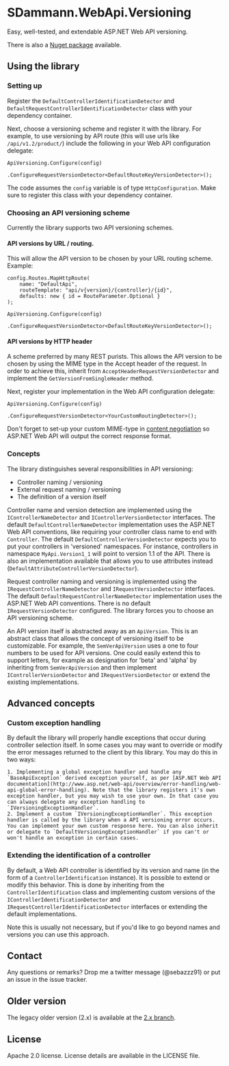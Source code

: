 # SDammann.WebApi.Versioning

Easy, well-tested, and extendable ASP.NET Web API versioning.

There is also a [Nuget package](https://nuget.org/packages/SDammann.WebApi.Versioning) available.

## Using the library
### Setting up
Register the `DefaultControllerIdentificationDetector` and `DefaultRequestControllerIdentificationDetector` class with your dependency container.

Next, choose a versioning scheme and register it with the library. For example, to use versioning by API route (this will use urls like `/api/v1.2/product/`) include the following in your Web API configuration delegate:

    ApiVersioning.Configure(config)
                 .ConfigureRequestVersionDetector<DefaultRouteKeyVersionDetector>();

 The code assumes the `config` variable is of type `HttpConfiguration`. Make sure to register this class with your dependency container.

### Choosing an API versioning scheme
Currently the library supports two API versioning schemes.

#### API versions by URL / routing. 
This will allow the API version to be chosen by your URL routing scheme. Example:

	config.Routes.MapHttpRoute(
		name: "DefaultApi",
		routeTemplate: "api/v{version}/{controller}/{id}",
		defaults: new { id = RouteParameter.Optional }
	);

    ApiVersioning.Configure(config)
                 .ConfigureRequestVersionDetector<DefaultRouteKeyVersionDetector>();

#### API versions by HTTP header
A scheme preferred by many REST purists. This allows the API version to be chosen by using the MIME type in the Accept header of the request. In order to achieve this, inherit from `AcceptHeaderRequestVersionDetector` and implement the `GetVersionFromSingleHeader` method.

Next, register your implementation in the Web API configuration delegate:

    ApiVersioning.Configure(config)
                 .ConfigureRequestVersionDetector<YourCustomRoutingDetector>();

Don't forget to set-up your custom MIME-type in [content negotiation](http://www.asp.net/web-api/overview/formats-and-model-binding/content-negotiation) so ASP.NET Web API will output the correct response format.

### Concepts
The library distinguishes several responsibilities in API versioning:

- Controller naming / versioning
- External request naming / versioning
- The definition of a version itself

Controller name and version detection are implemented using the `IControllerNameDetector` and `IControllerVersionDetector` interfaces. The default `DefaultControllerNameDetector` implementation uses the ASP.NET Web API conventions, like requiring your controller class name to end with `Controller`. The default `DefaultControllerVersionDetector` expects you to put your controllers in 'versioned' namespaces. For instance, controllers in namespace `MyApi.Version1_1` will point to version 1.1 of the API. There is also an implementation available that allows you to use attributes instead (`DefaultAttributeControllerVersionDetector`).

Request controller naming and versioning is implemented using the `IRequestControllerNameDetector` and `IRequestVersionDetector` interfaces. The default `DefaultRequestControllerNameDetector` implementation uses the ASP.NET Web API conventions. There is no default `IRequestVersionDetector` configured. The library forces you to choose an API versioning scheme. 

An API version itself is abstracted away as an `ApiVersion`. This is an abstract class that allows the concept of versioning itself to be customizable. For example, the `SemVerApiVersion` uses a one to four numbers to be used for API versions. One could easily extend this to support letters, for example as designation for 'beta' and 'alpha' by inheriting from `SemVerApiVersion` and then implement `IControllerVersionDetector` and `IRequestVersionDetector` or extend the existing implementations.

## Advanced concepts
### Custom exception handling
By default the library will properly handle exceptions that occur during controller selection itself. In some cases you may want to override or modify the error messages returned to the client by this library. You may do this in two ways:

    1. Implementing a global exception handler and handle any `BaseApiException` derived exception yourself, as per [ASP.NET Web API documentation](http://www.asp.net/web-api/overview/error-handling/web-api-global-error-handling). Note that the library registers it's own exception handler, but you may wish to use your own. In that case you can always delegate any exception handling to `IVersioningExceptionHandler`.
    2. Implement a custom `IVersioningExceptionHandler`. This exception handler is called by the library when a API versioning error occurs. You can implement your own custom response here. You can also inherit or delegate to `DefaultVersioningExceptionHandler` if you can't or won't handle an exception in certain cases.

### Extending the identification of a controller
By default, a Web API controller is identified by its version and name (in the form of a `ControllerIdentification` instance). It is possible to extend or modify this behavior. This is done by inheriting from the `ControllerIdentification` class and implementing custom versions of the `IControllerIdentificationDetector` and `IRequestControllerIdentificationDetector` interfaces or extending the default implementations. 

Note this is usually not necessary, but if you'd like to go beyond names and versions you can use this approach.

## Contact
Any questions or remarks? Drop me a twitter message (@sebazzz91) or put an issue in the issue tracker.

## Older version
The legacy older version (2.x) is available at the [2.x branch](https://github.com/Sebazzz/SDammann.WebApi.Versioning/tree/2.x).

	
License
-----------------------------------------
Apache 2.0 license. License details are available in the LICENSE file.


